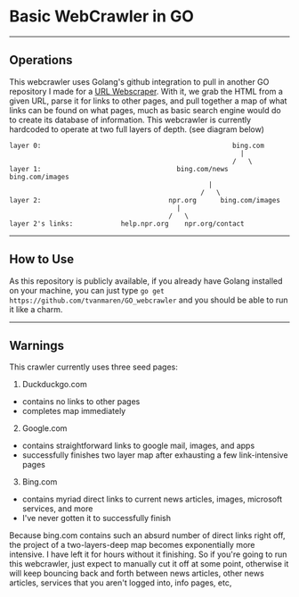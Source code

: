 # Basic WebCrawler in GO
___
## Operations
This webcrawler uses Golang's github integration to pull in another GO repository I made for a [URL Webscraper](https://github.com/tvanmaren/scraper). With it, we grab the HTML from a given URL, parse it for links to other pages, and pull together a map of what links can be found on what pages, much as basic search engine would do to create its database of information.
This webcrawler is currently hardcoded to operate at two full layers of depth. (see diagram below)
```
layer 0:                                                bing.com
                                                          |
                                                        /   \
layer 1:                                  bing.com/news     bing.com/images
                                                  |
                                                /   \
layer 2:                                npr.org      bing.com/images
                                          |
                                        /   \
layer 2's links:            help.npr.org    npr.org/contact
```
___
## How to Use
As this repository is publicly available, if you already have Golang installed on your machine, you can just type `go get https://github.com/tvanmaren/GO_webcrawler` and you should be able to run it like a charm.
___
## Warnings
This crawler currently uses three seed pages:

1. Duckduckgo.com
  * contains no links to other pages
  * completes map immediately
2. Google.com
  * contains straightforward links to google mail, images, and apps
  * successfully finishes two layer map after exhausting a few link-intensive pages
3. Bing.com
  * contains myriad direct links to current news articles, images, microsoft services, and more
  * I've never gotten it to successfully finish

Because bing.com contains such an absurd number of direct links right off, the project of a two-layers-deep map becomes exponentially more intensive. I have left it for hours without it finishing. So if you're going to run this webcrawler, just expect to manually cut it off at some point, otherwise it will keep bouncing back and forth between news articles, other news articles, services that you aren't logged into, info pages, etc,
